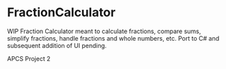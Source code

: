 FractionCalculator
==================

WIP Fraction Calculator meant to calculate fractions, compare
sums, simplify fractions, handle fractions and whole numbers,
etc. Port to C# and subsequent addition of UI pending.

APCS Project 2

